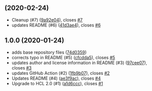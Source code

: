 ##  (2020-02-24)

* Cleanup (#7) ([9a92e04](https://github.com/operatehappy/terraform-aws-route53-github-verification/commit/9a92e04)), closes [#7](https://github.com/operatehappy/terraform-aws-route53-github-verification/issues/7)
* updates README (#6) ([41d3ae4](https://github.com/operatehappy/terraform-aws-route53-github-verification/commit/41d3ae4)), closes [#6](https://github.com/operatehappy/terraform-aws-route53-github-verification/issues/6)

## 1.0.0 (2020-01-24)

* adds base repository files ([74d0359](https://github.com/operatehappy/terraform-aws-route53-github-verification/commit/74d0359))
* corrects typo in README (#5) ([cfcdda5](https://github.com/operatehappy/terraform-aws-route53-github-verification/commit/cfcdda5)), closes [#5](https://github.com/operatehappy/terraform-aws-route53-github-verification/issues/5)
* updates author and license information in README (#3) ([97cee07](https://github.com/operatehappy/terraform-aws-route53-github-verification/commit/97cee07)), closes [#3](https://github.com/operatehappy/terraform-aws-route53-github-verification/issues/3)
* updates GitHub Action (#2) ([1fb9b07](https://github.com/operatehappy/terraform-aws-route53-github-verification/commit/1fb9b07)), closes [#2](https://github.com/operatehappy/terraform-aws-route53-github-verification/issues/2)
* Updates README (#4) ([ae3f9ac](https://github.com/operatehappy/terraform-aws-route53-github-verification/commit/ae3f9ac)), closes [#4](https://github.com/operatehappy/terraform-aws-route53-github-verification/issues/4)
* Upgrade to HCL 2.0 (#1) ([a1d6ccc](https://github.com/operatehappy/terraform-aws-route53-github-verification/commit/a1d6ccc)), closes [#1](https://github.com/operatehappy/terraform-aws-route53-github-verification/issues/1)
